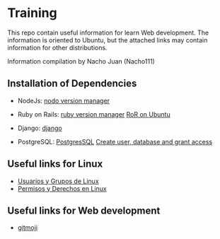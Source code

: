 # Training
This repo contain useful information for learn Web development. The information is oriented to Ubuntu, but the attached links may contain information for other distributions.

Information compilation by Nacho Juan (Nacho111)

## Installation of Dependencies

* NodeJs: [nodo version manager](https://github.com/nvm-sh/nvm)

* Ruby on Rails: [ruby version manager](https://rvm.io/rvm/install) [RoR on Ubuntu](https://vitux.com/how-to-install-latest-ruby-on-rails-on-ubuntu/)

* Django: [django](https://www.djangoproject.com/download/)

* PostgreSQL: [PostgresSQL](https://www.postgresql.org/download/) [Create user, database and grant access](https://medium.com/coding-blocks/creating-user-database-and-adding-access-on-postgresql-8bfcd2f4a91e)

## Useful links for Linux

* [Usuarios y Grupos de Linux](https://eltallerdelbit.com/usuarios-grupos-linux/)
* [Permisos y Derechos en Linux](https://blog.desdelinux.net/permisos-y-derechos-en-linux/)

## Useful links for Web development

* [gitmoji](https://gitmoji.carloscuesta.me/)
